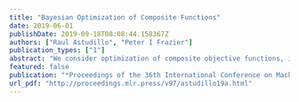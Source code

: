 ```yaml
---
title: "Bayesian Optimization of Composite Functions"
date: 2019-06-01
publishDate: 2019-09-18T08:08:44.158367Z
authors: ["Raul Astudillo", "Peter I Frazier"]
publication_types: ["1"]
abstract: "We consider optimization of composite objective functions, i.e., of the form $f(x)=g(h(x))$, where $h$ is a black-box derivative-free expensive-to-evaluate function with vector-valued outputs, and $g$ is a cheap-to-evaluate real-valued function. While these problems can be solved with standard Bayesian optimization, we propose a novel approach that exploits the composite structure of the objective function to substantially improve sampling efficiency. Our approach models $h$ using a multi-output Gaussian process and chooses where to sample using the expected improvement evaluated on the implied non-Gaussian posterior on $f$, which we call expected improvement for composite functions (EI-CF). Although EI-CF cannot be computed in closed form, we provide a novel stochastic gradient estimator that allows its efficient maximization. We also show that our approach is asymptotically consistent, i.e., that it recovers a globally optimal solution as sampling effort grows to infinity, generalizing previous convergence results for classical expected improvement. Numerical experiments show that our approach dramatically outperforms standard Bayesian optimization benchmarks, reducing simple regret by several orders of magnitude."
featured: false
publication: "*Proceedings of the 36th International Conference on Machine Learning*"
url_pdf: "http://proceedings.mlr.press/v97/astudillo19a.html"
---
```


